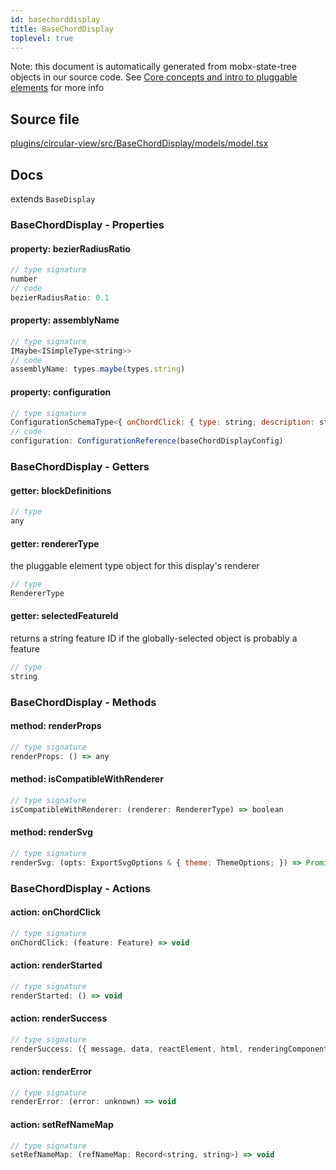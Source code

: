 ```yaml
---
id: basechorddisplay
title: BaseChordDisplay
toplevel: true
---
```



Note: this document is automatically generated from mobx-state-tree objects in
our source code. See [Core concepts and intro to pluggable
elements](/docs/developer_guide/) for more info



## Source file

[plugins/circular-view/src/BaseChordDisplay/models/model.tsx](https://github.com/GMOD/jbrowse-components/blob/main/plugins/circular-view/src/BaseChordDisplay/models/model.tsx)


## Docs


extends `BaseDisplay`



### BaseChordDisplay - Properties
#### property: bezierRadiusRatio



```js
// type signature
number
// code
bezierRadiusRatio: 0.1
```

#### property: assemblyName



```js
// type signature
IMaybe<ISimpleType<string>>
// code
assemblyName: types.maybe(types.string)
```

#### property: configuration



```js
// type signature
ConfigurationSchemaType<{ onChordClick: { type: string; description: string; defaultValue: boolean; contextVariable: string[]; }; }, ConfigurationSchemaOptions<undefined, "displayId">>
// code
configuration: ConfigurationReference(baseChordDisplayConfig)
```


### BaseChordDisplay - Getters
#### getter: blockDefinitions



```js
// type
any
```

#### getter: rendererType

the pluggable element type object for this display's
renderer

```js
// type
RendererType
```

#### getter: selectedFeatureId

returns a string feature ID if the globally-selected object
is probably a feature

```js
// type
string
```


### BaseChordDisplay - Methods
#### method: renderProps



```js
// type signature
renderProps: () => any
```

#### method: isCompatibleWithRenderer



```js
// type signature
isCompatibleWithRenderer: (renderer: RendererType) => boolean
```

#### method: renderSvg



```js
// type signature
renderSvg: (opts: ExportSvgOptions & { theme: ThemeOptions; }) => Promise<Element>
```


### BaseChordDisplay - Actions
#### action: onChordClick



```js
// type signature
onChordClick: (feature: Feature) => void
```

#### action: renderStarted



```js
// type signature
renderStarted: () => void
```

#### action: renderSuccess



```js
// type signature
renderSuccess: ({ message, data, reactElement, html, renderingComponent, }: { message: string; data: any; html: string; reactElement: React.ReactElement; renderingComponent: React.ComponentType<any>; }) => void
```

#### action: renderError



```js
// type signature
renderError: (error: unknown) => void
```

#### action: setRefNameMap



```js
// type signature
setRefNameMap: (refNameMap: Record<string, string>) => void
```


